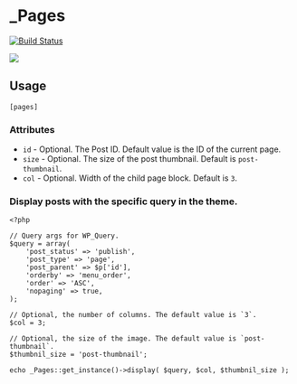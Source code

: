 # _Pages

[![Build Status](https://travis-ci.org/miya0001/_pages.svg?branch=master)](https://travis-ci.org/miya0001/_pages)

![](https://www.evernote.com/l/ABVaRJy67QBIdqONizPXuHD2lHH1QcyBO_sB/image.png)

## Usage

```
[pages]
```

### Attributes

* `id` - Optional. The Post ID. Default value is the ID of the current page.
* `size` - Optional. The size of the post thumbnail. Default is `post-thumbnail`.
* `col` - Optional. Width of the child page block. Default is `3`.


### Display posts with the specific query in the theme.

```
<?php

// Query args for WP_Query.
$query = array(
    'post_status' => 'publish',
    'post_type' => 'page',
    'post_parent' => $p['id'],
    'orderby' => 'menu_order',
    'order' => 'ASC',
    'nopaging' => true,
);

// Optional, the number of columns. The default value is `3`.
$col = 3;

// Optional, the size of the image. The default value is `post-thumbnail`.
$thumbnil_size = 'post-thumbnail';

echo _Pages::get_instance()->display( $query, $col, $thumbnil_size );
```
